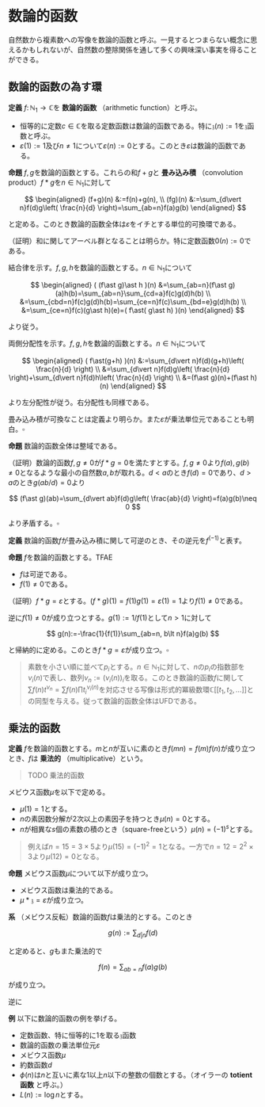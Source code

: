 
# 数論的函数

自然数から複素数への写像を数論的函数と呼ぶ。一見するとつまらない概念に思えるかもしれないが、自然数の整除関係を通して多くの興味深い事実を得ることができる。




## 数論的函数の為す環

__定義__ $f\colon\mathbb{N}_{1}\rightarrow\mathbb{C}$を **数論的函数** （arithmetic function）と呼ぶ。

- 恒等的に定数$c\in\mathbb{C}$を取る定数函数は数論的函数である。特に$\mathfrak{z}(n):=1$を$\mathfrak{z}$函数と呼ぶ。
- $\varepsilon(1):=1$及び$n\neq 1$について$\varepsilon(n):=0$とする。このとき$\varepsilon$は数論的函数である。

__命題__ $f, g$を数論的函数とする。これらの和$f+g$と **畳み込み積** （convolution product）$f\ast g$を$n\in\mathbb{N}_{1}$に対して

$$
\begin{aligned}
(f+g)(n) &:=f(n)+g(n), \\
(fg)(n) &:=\sum_{d\vert n}f(d)g\left( \frac{n}{d} \right)=\sum_{ab=n}f(a)g(b)
\end{aligned}
$$

と定める。このとき数論的函数全体は$\varepsilon$をイチとする単位的可換環である。

（証明）和に関してアーベル群となることは明らか。特に定数函数$0(n):=0$である。

結合律を示す。$f, g, h$を数論的函数とする。$n\in\mathbb{N}_{1}$について

$$
\begin{aligned}
( (f\ast g)\ast h )(n) &=\sum_{ab=n}(f\ast g)(a)h(b)=\sum_{ab=n}\sum_{cd=a}f(c)g(d)h(b) \\
&=\sum_{cbd=n}f(c)g(d)h(b)=\sum_{ce=n}f(c)\sum_{bd=e}g(d)h(b) \\
&=\sum_{ce=n}f(c)(g\ast h)(e)=( f\ast( g\ast h) )(n)
\end{aligned}
$$

より従う。

両側分配性を示す。$f, g, h$を数論的函数とする。$n\in\mathbb{N}_{1}$について

$$
\begin{aligned}
( f\ast(g+h) )(n) &:=\sum_{d\vert n}f(d)(g+h)\left( \frac{n}{d} \right) \\
&=\sum_{d\vert n}f(d)g\left( \frac{n}{d} \right)+\sum_{d\vert n}f(d)h\left( \frac{n}{d} \right) \\
&=(f\ast g)(n)+(f\ast h)(n)
\end{aligned}
$$

より左分配性が従う。右分配性も同様である。

畳み込み積が可換なことは定義より明らか。また$\varepsilon$が乗法単位元であることも明白。$\square$

__命題__ 数論的函数全体は整域である。

（証明）数論的函数$f, g\neq 0$が$f\ast g=0$を満たすとする。$f, g\neq 0$より$f(a), g(b)\neq 0$となるような最小の自然数$a, b$が取れる。$d\lt a$のとき$f(d)=0$であり、$d\gt a$のとき$g(ab/d)=0$より

$$
(f\ast g)(ab)=\sum_{d\vert ab}f(d)g\left( \frac{ab}{d} \right)=f(a)g(b)\neq 0
$$

より矛盾する。$\square$

__定義__ 数論的函数$f$が畳み込み積に関して可逆のとき、その逆元を$f^{(-1)}$と表す。

__命題__ $f$を数論的函数とする。TFAE

- $f$は可逆である。
- $f(1)\neq 0$である。

（証明）$f\ast g=\varepsilon$とする。$(f\ast g)(1)=f(1)g(1)=\varepsilon(1)=1$より$f(1)\neq 0$である。

逆に$f(1)\neq 0$が成り立つとする。$g(1):=1/f(1)$として$n\gt 1$に対して

$$
g(n):=-\frac{1}{f(1)}\sum_{ab=n, b\lt n}f(a)g(b)
$$

と帰納的に定める。このとき$f\ast g=\varepsilon$が成り立つ。$\square$

> 素数を小さい順に並べて$p_{i}$とする。$n\in\mathbb{N}_{1}$に対して、$n$の$p_{i}$の指数部を$\nu_{i}(n)$で表し、数列$\nu_{n}:=( \nu_{i}(n) )_{i}$を取る。このとき数論的函数$f$に関して$\sum f(n)t^{\nu_{n}}=\sum f(n)\prod t_{i}^{\nu_{i}(n)}$を対応させる写像は形式的冪級数環$\mathbb{C}\lbrack\lbrack t_{1}, t_{2}, \dotsc \rbrack\rbrack$との同型を与える。従って数論的函数全体はUFDである。




## 乗法的函数

__定義__ $f$を数論的函数とする。$m$と$n$が互いに素のとき$f(mn)=f(m)f(n)$が成り立つとき、$f$は **乗法的** （multiplicative）という。

> TODO 乗法的函数



メビウス函数$\mu$を以下で定める。

- $\mu(1)=1$とする。
- $n$の素因数分解が$2$次以上の素因子を持つとき$\mu(n)=0$とする。
- $n$が相異な$s$個の素数の積のとき（square-freeという）$\mu(n)=(-1)^{s}$とする。

> 例えば$n=15=3\times 5$より$\mu(15)=(-1)^{2}=1$となる。一方で$n=12=2^{2}\times 3$より$\mu(12)=0$となる。

__命題__ メビウス函数$\mu$について以下が成り立つ。

- メビウス函数は乗法的である。
- $\mu\ast\mathfrak{z}=\varepsilon$が成り立つ。

__系__ （メビウス反転）数論的函数$f$は乗法的とする。このとき

$$
g(n):=\sum_{d\vert n}f(d)
$$

と定めると、$g$もまた乗法的で

$$
f(n)=\sum_{ab=n}f(a)g(b)
$$

が成り立つ。

逆に



__例__ 以下に数論的函数の例を挙げる。

- 定数函数、特に恒等的に$1$を取る$\mathfrak{z}$函数
- 数論的函数の乗法単位元$\varepsilon$
- メビウス函数$\mu$
- 約数函数$d$
- $\phi(n)$は$n$と互いに素な$1$以上$n$以下の整数の個数とする。（オイラーの **totient函数** と呼ぶ。）
- $L(n):=\log{n}$とする。
